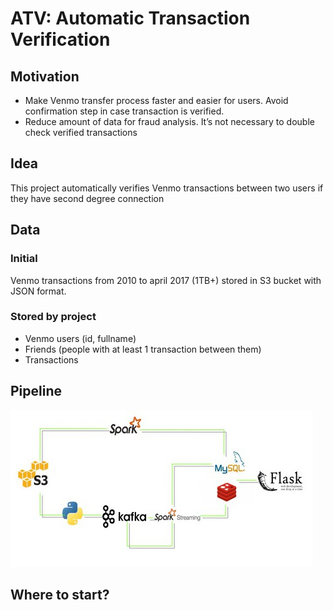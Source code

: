 # ATV: Automatic Transaction Verification

## Motivation

* Make Venmo transfer process faster and easier for users. Avoid confirmation step in case transaction is verified.
* Reduce amount of data for fraud analysis. It’s not necessary to double check verified transactions
## Idea
This project automatically verifies Venmo transactions between two users if they have second degree connection
## Data
### Initial
Venmo transactions from 2010 to april 2017 (1TB+) stored in S3 bucket with JSON format. 
### Stored by project
* Venmo users (id, fullname)
* Friends (people with at least 1 transaction between them)
* Transactions
## Pipeline
![alt text][logo]

[logo]: https://github.com/Samariya57/ATV/blob/master/pipeline.jpg "Current pipeline"
## Where to start?

